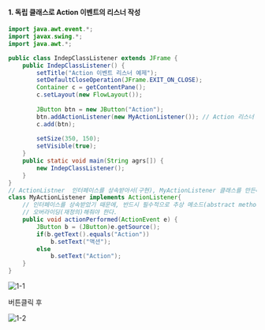 #### 1. 독립 클래스로 Action 이벤트의 리스너 작성

```java
import java.awt.event.*;
import javax.swing.*;
import java.awt.*;

public class IndepClassListener extends JFrame {
	public IndepClassListener() {
		setTitle("Action 이벤트 리스너 예제");
		setDefaultCloseOperation(JFrame.EXIT_ON_CLOSE);
		Container c = getContentPane();
		c.setLayout(new FlowLayout());
		
		JButton btn = new JButton("Action");
		btn.addActionListener(new MyActionListener()); // Action 리스너 달기
		c.add(btn);
		
		setSize(350, 150);
		setVisible(true);
	}
	public static void main(String agrs[]) {
		new IndepClassListener();
	}
}
// ActionListner  인터페이스를 상속받아서(구현), MyActionListener 클래스를 만든다.
class MyActionListener implements ActionListener{
	// 인터페이스를 상속받았기 때문에, 반드시 필수적으로 추상 메소드(abstract method)를
	// 오버라이딩(재정의)해줘야 한다.
	public void actionPerformed(ActionEvent e) {
		JButton b = (JButton)e.getSource();
		if(b.getText().equals("Action"))
			b.setText("액션");
		else
			b.setText("Action");
	}
}
```
![1-1](https://user-images.githubusercontent.com/66901172/91941454-374b8580-ed34-11ea-9e00-ae64a2cc9ec0.PNG)

버튼클릭 후

![1-2](https://user-images.githubusercontent.com/66901172/91941460-39154900-ed34-11ea-9e5e-1738a1d9f169.PNG)
